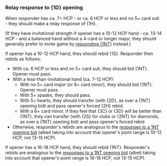 ### <a name="Relay_response_to_1D_opening"> Relay response to {1D} opening

When responder has ca. 7+ HCP - or ca. 6 HCP or less and no 5+ card suit - they should make a relay response of {1H}.

(If they have invitational strength if opener has a 10-12 HCP hand - ca. 13-14 HCP - and a balanced hand without a 4-card or longer major, they should generally prefer to invite game by [responding {1NT}](#1NT_response_to_1D_opening) instead.)

If opener has a 10-12 HCP hand, they should rebid {1S}. Responder then rebids as follows:

- With ca. 6 HCP or less and no 5+ card suit, they should bid {1NT}. Opener must pass.
- With a less-than-invitational hand (ca. 7-12 HCP):
    - With no 5+ card major (or 6+ card minor), they should bid {1NT}. Opener must pass.
    - With 5+ spades, they should pass.
    - With 5+ hearts, they should transfer (with {2D}, as over a {1NT} opening bid) and pass opener's forced {2H} rebid.
    - With a 6+ card minor, if they feel that {3C} or {3D} will be better than {1NT}, they can transfer (with {2S} for clubs or {2NT} for diamonds, as over a {1NT} opening bid) and pass opener's forced rebid
- Otherwise, responder's rebids are analogous to the [responses to a 1NT opening bid](#Responses_to_1NT_opening) (albeit taking into account that opener's point range is 10-12 HCP, not 13-15 HCP).

If opener has a 16-18 HCP hand, they should rebid {1NT}. Responder's rebids are analogous to the [responses to a 1NT opening bid](#Responses_to_1NT_opening) (albeit taking into account that opener's point range is 16-18 HCP, not 13-15 HCP).
